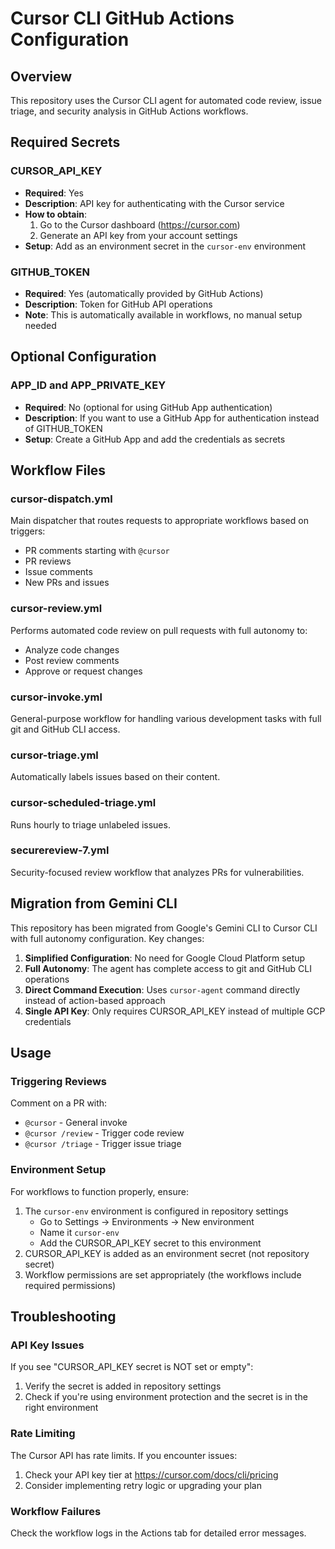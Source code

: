 # Cursor CLI GitHub Actions Configuration

## Overview

This repository uses the Cursor CLI agent for automated code review, issue triage, and security analysis in GitHub Actions workflows.

## Required Secrets

### CURSOR_API_KEY
- **Required**: Yes
- **Description**: API key for authenticating with the Cursor service
- **How to obtain**:
  1. Go to the Cursor dashboard (https://cursor.com)
  2. Generate an API key from your account settings
- **Setup**: Add as an environment secret in the `cursor-env` environment

### GITHUB_TOKEN
- **Required**: Yes (automatically provided by GitHub Actions)
- **Description**: Token for GitHub API operations
- **Note**: This is automatically available in workflows, no manual setup needed

## Optional Configuration

### APP_ID and APP_PRIVATE_KEY
- **Required**: No (optional for using GitHub App authentication)
- **Description**: If you want to use a GitHub App for authentication instead of GITHUB_TOKEN
- **Setup**: Create a GitHub App and add the credentials as secrets

## Workflow Files

### cursor-dispatch.yml
Main dispatcher that routes requests to appropriate workflows based on triggers:
- PR comments starting with `@cursor`
- PR reviews
- Issue comments
- New PRs and issues

### cursor-review.yml
Performs automated code review on pull requests with full autonomy to:
- Analyze code changes
- Post review comments
- Approve or request changes

### cursor-invoke.yml
General-purpose workflow for handling various development tasks with full git and GitHub CLI access.

### cursor-triage.yml
Automatically labels issues based on their content.

### cursor-scheduled-triage.yml
Runs hourly to triage unlabeled issues.

### securereview-7.yml
Security-focused review workflow that analyzes PRs for vulnerabilities.

## Migration from Gemini CLI

This repository has been migrated from Google's Gemini CLI to Cursor CLI with full autonomy configuration. Key changes:

1. **Simplified Configuration**: No need for Google Cloud Platform setup
2. **Full Autonomy**: The agent has complete access to git and GitHub CLI operations
3. **Direct Command Execution**: Uses `cursor-agent` command directly instead of action-based approach
4. **Single API Key**: Only requires CURSOR_API_KEY instead of multiple GCP credentials

## Usage

### Triggering Reviews

Comment on a PR with:
- `@cursor` - General invoke
- `@cursor /review` - Trigger code review
- `@cursor /triage` - Trigger issue triage

### Environment Setup

For workflows to function properly, ensure:

1. The `cursor-env` environment is configured in repository settings
   - Go to Settings → Environments → New environment
   - Name it `cursor-env`
   - Add the CURSOR_API_KEY secret to this environment
2. CURSOR_API_KEY is added as an environment secret (not repository secret)
3. Workflow permissions are set appropriately (the workflows include required permissions)

## Troubleshooting

### API Key Issues
If you see "CURSOR_API_KEY secret is NOT set or empty":
1. Verify the secret is added in repository settings
2. Check if you're using environment protection and the secret is in the right environment

### Rate Limiting
The Cursor API has rate limits. If you encounter issues:
1. Check your API key tier at https://cursor.com/docs/cli/pricing
2. Consider implementing retry logic or upgrading your plan

### Workflow Failures
Check the workflow logs in the Actions tab for detailed error messages.